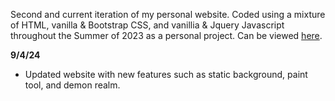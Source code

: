 Second and current iteration of my personal website. Coded using a mixture of HTML, vanilla & Bootstrap CSS, and vanillia & Jquery Javascript throughout the Summer of 2023 as a personal project. Can be viewed [here](https://kenibenj.com/).

**9/4/24**
- Updated website with new features such as static background, paint tool, and demon realm.
